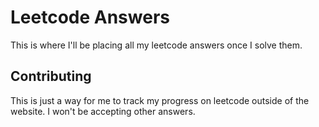 # Leetcode Answers

This is where I'll be placing all my leetcode answers once I solve them.

## Contributing
This is just a way for me to track my progress on leetcode outside of the website. I won't be accepting other answers.